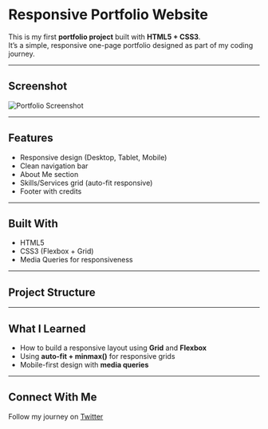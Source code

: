 #  Responsive Portfolio Website

This is my first **portfolio project** built with **HTML5 + CSS3**.  
It’s a simple, responsive one-page portfolio designed as part of my coding journey.

---

##  Screenshot
![Portfolio Screenshot](ResponsivePortfolioPage.png)

---

## Features
- Responsive design (Desktop, Tablet, Mobile)
- Clean navigation bar
- About Me section
- Skills/Services grid (auto-fit responsive)
- Footer with credits

---

## Built With
- HTML5
- CSS3 (Flexbox + Grid)
- Media Queries for responsiveness

---

##  Project Structure
---

##  What I Learned
- How to build a responsive layout using **Grid** and **Flexbox**
- Using **auto-fit + minmax()** for responsive grids
- Mobile-first design with **media queries**
---

##  Connect With Me
Follow my journey on [Twitter](https://x.com/NinjaSaurabh12)  
